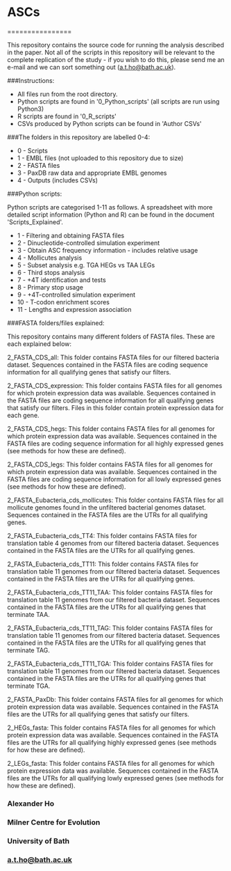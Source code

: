 # ASCs

================

This repository contains the source code for running the analysis described in the paper. Not all of the scripts in this repository will be relevant to the complete replication of the study - if you wish to do this, please send me an e-mail and we can sort something out (a.t.ho@bath.ac.uk).

###Instructions:
- All files run from the root directory.
- Python scripts are found in '0_Python_scripts' (all scripts are run using Python3)
- R scripts are found in '0_R_scripts'
- CSVs produced by Python scripts can be found in 'Author CSVs'

###The folders in this repository are labelled 0-4:
- 0 - Scripts
- 1 - EMBL files (not uploaded to this repository due to size)
- 2 - FASTA files
- 3 - PaxDB raw data and appropriate EMBL genomes
- 4 - Outputs (includes CSVs)

###Python scripts:

Python scripts are categorised 1-11 as follows. A spreadsheet with more detailed script information (Python and R) can be found in the document 'Scripts_Explained'.

- 1 - Filtering and obtaining FASTA files
- 2 - Dinucleotide-controlled simulation experiment
- 3 - Obtain ASC frequency information - includes relative usage
- 4 - Mollicutes analysis
- 5 - Subset analysis e.g. TGA HEGs vs TAA LEGs
- 6 - Third stops analysis
- 7 - +4T identification and tests
- 8 - Primary stop usage
- 9 - +4T-controlled simulation experiment
- 10 - T-codon enrichment scores
- 11 - Lengths and expression association

###FASTA folders/files explained:

This repository contains many different folders of FASTA files. These are each explained below:

2_FASTA_CDS_all: This folder contains FASTA files for our filtered bacteria dataset. Sequences contained in the FASTA files are coding sequence information for all qualifying genes that satisfy our filters.

2_FASTA_CDS_expression: This folder contains FASTA files for all genomes for which protein expression data was available. Sequences contained in the FASTA files are coding sequence information for all qualifying genes that satisfy our filters. Files in this folder contain protein expression data for each gene.

2_FASTA_CDS_hegs: This folder contains FASTA files for all genomes for which protein expression data was available. Sequences contained in the FASTA files are coding sequence information for all highly expressed genes (see methods for how these are defined).

2_FASTA_CDS_legs: This folder contains FASTA files for all genomes for which protein expression data was available. Sequences contained in the FASTA files are coding sequence information for all lowly expressed genes (see methods for how these are defined).

2_FASTA_Eubacteria_cds_mollicutes: This folder contains FASTA files for all mollicute genomes found in the unfiltered bacterial genomes dataset. Sequences contained in the FASTA files are the UTRs for all qualifying genes.

2_FASTA_Eubacteria_cds_TT4: This folder contains FASTA files for translation table 4 genomes from our filtered bacteria dataset. Sequences contained in the FASTA files are the UTRs for all qualifying genes.

2_FASTA_Eubacteria_cds_TT11: This folder contains FASTA files for translation table 11 genomes from our filtered bacteria dataset. Sequences contained in the FASTA files are the UTRs for all qualifying genes.

2_FASTA_Eubacteria_cds_TT11_TAA: This folder contains FASTA files for translation table 11 genomes from our filtered bacteria dataset. Sequences contained in the FASTA files are the UTRs for all qualifying genes that terminate TAA.

2_FASTA_Eubacteria_cds_TT11_TAG: This folder contains FASTA files for translation table 11 genomes from our filtered bacteria dataset. Sequences contained in the FASTA files are the UTRs for all qualifying genes that terminate TAG.

2_FASTA_Eubacteria_cds_TT11_TGA: This folder contains FASTA files for translation table 11 genomes from our filtered bacteria dataset. Sequences contained in the FASTA files are the UTRs for all qualifying genes that terminate TGA.

2_FASTA_PaxDb: This folder contains FASTA files for all genomes for which protein expression data was available. Sequences contained in the FASTA files are the UTRs for all qualifying genes that satisfy our filters.

2_HEGs_fasta: This folder contains FASTA files for all genomes for which protein expression data was available. Sequences contained in the FASTA files are the UTRs for all qualifying highly expressed genes (see methods for how these are defined).

2_LEGs_fasta: This folder contains FASTA files for all genomes for which protein expression data was available. Sequences contained in the FASTA files are the UTRs for all qualifying lowly expressed genes (see methods for how these are defined).


### Alexander Ho
### Milner Centre for Evolution
### University of Bath
### a.t.ho@bath.ac.uk
